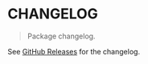 # CHANGELOG

> Package changelog.

See [GitHub Releases](https://github.com/stdlib-js/array-base-flatten4d/releases) for the changelog.